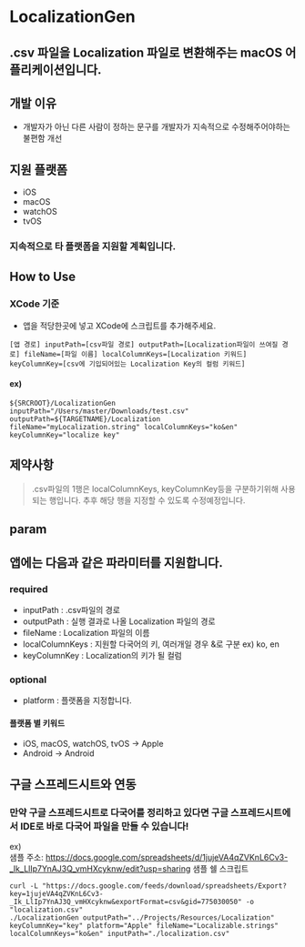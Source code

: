 # LocalizationGen
## .csv 파일을 Localization 파일로 변환해주는 macOS 어플리케이션입니다.

## 개발 이유
 - 개발자가 아닌 다른 사람이 정하는 문구를 개발자가 지속적으로 수정해주어야하는 불편함 개선

## 지원 플랫폼
 - iOS
 - macOS
 - watchOS
 - tvOS
 
### 지속적으로 타 플랫폼을 지원할 계획입니다.

## How to Use
### XCode 기준
 - 앱을 적당한곳에 넣고 XCode에 스크립트를 추가해주세요.
 
 ```
 [앱 경로] inputPath=[csv파일 경로] outputPath=[Localization파일이 쓰여질 경로] fileName=[파일 이름] localColumnKeys=[Localization 키워드] keyColumnKey=[csv에 기입되어있는 Localization Key의 컬럼 키워드]
 ```
 
 #### ex)
```
${SRCROOT}/LocalizationGen inputPath="/Users/master/Downloads/test.csv" outputPath=${TARGETNAME}/Localization  fileName="myLocalization.string" localColumnKeys="ko&en" keyColumnKey="localize key"
```

## 제약사항
> .csv파일의 1행은 localColumnKeys, keyColumnKey등을 구분하기위해 사용되는 행입니다. 
> 추후 해당 행을 지정할 수 있도록 수정예정입니다. 

## param
## 앱에는 다음과 같은 파라미터를 지원합니다.
### required
 - inputPath : .csv파일의 경로
 - outputPath : 실행 결과로 나올 Localization 파일의 경로
 - fileName : Localization 파일의 이름
 - localColumnKeys : 지원할 다국어의 키, 여러개일 경우 &로 구분 ex) ko, en
 - keyColumnKey : Localization의 키가 될 컬럼
### optional
 - platform : 플랫폼을 지정합니다.
 #### 플랫폼 별 키워드
  - iOS, macOS, watchOS, tvOS  -> Apple
  - Android -> Android
  
## 구글 스프레드시트와 연동
### 만약 구글 스프레드시트로 다국어를 정리하고 있다면 구글 스프레드시트에서 IDE로 바로 다국어 파일을 만들 수 있습니다!
ex)  
샘플 주소: https://docs.google.com/spreadsheets/d/1jujeVA4qZVKnL6Cv3-_Ik_LlIp7YnAJ3Q_vmHXcyknw/edit?usp=sharing
샘플 쉘 스크립트
```shell
curl -L "https://docs.google.com/feeds/download/spreadsheets/Export?key=1jujeVA4qZVKnL6Cv3-_Ik_LlIp7YnAJ3Q_vmHXcyknw&exportFormat=csv&gid=775030050" -o "localization.csv"
./LocalizationGen outputPath="../Projects/Resources/Localization" keyColumnKey="key" platform="Apple" fileName="Localizable.strings" localColumnKeys="ko&en" inputPath="./localization.csv"
```


















